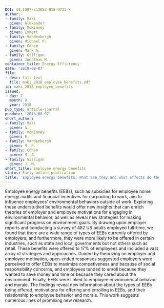 ```yaml
---
DOI: 10.1007/s12053-018-9721-x
author:
- family: Maki
  given: Alexander
- family: McKinney
  given: Emmett
- family: Vandenbergh
  given: Michael P.
- family: Cohen
  given: Mark A.
- family: Gilligan
  given: Jonathan M.
container_title: Energy Efficiency
date: '2018-08-07'
file:
- desc: full text
  file: maki_2018_employee_benefits.pdf
id: maki_2018_employee_benefits
issued:
- day: 7
  month: 8
  year: 2018
pub_type: article-journal
pubdate: '2018-08-07'
short_author:
- family: Maki
  given: A.
- family: McKinney
  given: E.
- family: Vandenbergh
  given: M. P.
- family: Cohen
  given: M. A.
- family: Gilligan
  given: J. M.
short_title: Employee energy benefits
status: Early online publication
title: 'Employee energy benefits: What are they and what effects do they have on employees?'
---
```

Employee energy benefits (EEBs), such as subsidies for employee home energy audits and financial incentives for carpooling to work, aim to influence employees&#8217; environmental behaviors outside of work. Exploring these understudied benefits would offer new insights that can enrich theories of employer and employee motivations for engaging in environmental behavior, as well as reveal new strategies for making significant progress on environment goals. By drawing upon employer reports and conducting a survey of 482 US adults employed full-time, we found that there are a wide range of types of EEBs currently offered by employers, and furthermore, they were more likely to be offered in certain industries, such as state and local governments but not others such as retail. These benefits were offered to 17% of employees and included a vast array of strategies and approaches. Guided by theorizing on employer and employee motivation, open-ended responses suggested employers were perceived to offer EEBs to maximize competiveness and because of social responsibility concerns, and employees tended to enroll because they wanted to save money and time or because they cared about the environment. Finally, EEBs were linked to employee environmental behavior and morale. The findings reveal new information about the types of EEBs being offered, motivations for offering and enrolling in EEBs, and their relationship to employee behavior and morale. This work suggests numerous lines of promising new research.
